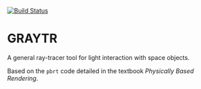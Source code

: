 
[![Build Status](https://travis-ci.org/dronir/GRAYTR.svg?branch=master)](https://travis-ci.org/dronir/GRAYTR)

# GRAYTR

A general ray-tracer tool for light interaction with space objects.

Based on the `pbrt` code detailed in the textbook _Physically Based Rendering_.

